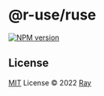 # @r-use/ruse

[![NPM version](https://img.shields.io/npm/v/@r-use/ruse?color=a1b858&label=)](https://www.npmjs.com/package/@r-use/ruse)

## License

[MIT](./LICENSE) License © 2022 [Ray](https://github.com/so1ve)
